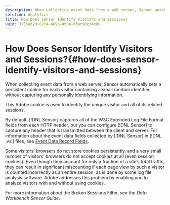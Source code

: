```yaml
---
description: When collecting event data from a web server, Sensor automatically sets a persistent cookie for each visitor containing a small random identifier, without capturing any personally identifying information.
solution: Analytics
title: How Does Sensor Identify Visitors and Sessions?
uuid: 3735ed2d-67c4-469b-8b3e-0fac90cc4c09
---
```


# How Does Sensor Identify Visitors and Sessions?{#how-does-sensor-identify-visitors-and-sessions}

When collecting event data from a web server, Sensor automatically sets a persistent cookie for each visitor containing a small random identifier, without capturing any personally identifying information.

 This Adobe cookie is used to identify the unique visitor and all of its related sessions.

By default, [!DNL Sensor] captures all of the W3C Extended Log File Format fields from each HTTP header, but you can configure [!DNL Sensor] to capture any header that is transmitted between the client and server. For information about the event data fields collected by [!DNL Sensor] in [!DNL .vsl] files, see [Event Data Record Fields](../../home/c-snsr-ovrvw/c-evnt-data-rcd-flds/c-evnt-data-rcd-flds.md#concept-ed2a8797cb5b4995b55ffd50a9f12a44).

Some visitors’ browsers do not store cookies persistently, and a very small number of visitors’ browsers do not accept cookies at all (even session cookies). Even though they account for only a fraction of a site’s total traffic, they can result in significant miscounting if each page view by such a visitor is counted incorrectly as an entire session, as is done by some log file analysis software. Adobe addresses this problem by enabling you to analyze visitors with and without using cookies.

For more information about the Broken Sessions Filter, see the *Data Workbench Sensor Guide*. 
